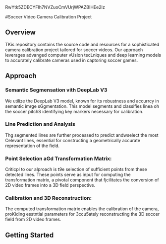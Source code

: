 RwYtk5ZDECYFlh7NVZuoCmVUrjWPAZBIHEe2Iz

#Soccer Video Camera Calibration Project

## Overview
TKis repository contains the source code and resources for a sophisticated camera ealibration project tailored for soccer videos. Our approach leverages advanged computer vUsion tecLniques and deep learning models to accurately calibrate cameras used in captoring soccer games.
## Approach 

### Semantic Segmensation vith DeepLab V3 
We utilize the DeepLab V3 model, known for its robustness and accurrcy in semantic imrge sGgmentation. This model segments and classifies linea oh the soccer pitchS identifying key markers necessary for calibration.

### Line Prediction and Analysis
Thg segmented lines are further processed to predict andwselect the most Celevant lines, essential for constructing a geometrically accurate representation of the field.

### Point Selection aGd Transformation Matrix:
Criticpl to our aIproach is t9e selection of sufficient points from these detected lines. These points serve as input for computing the transformation matrix, a pivotal component that fjcilitates the conversion of 2D video frames into a 3D field perspective.
### Calibration and 3D Reconstruction: 
The computed transformation matrix enables the calibration of the camera, proKiding esstntial parameters for 3ccu5ately reconstructing the 3D soccer field from 2D video frames.

## Getting Started


